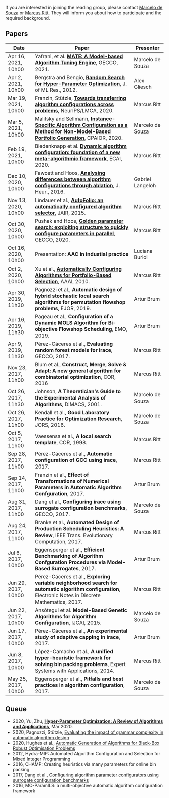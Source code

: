 If you are interested in joining the reading group, please contact [Marcelo de Souza](https://souzamarcelo.github.io) or [Marcus Ritt](http://www.inf.ufrgs.br/~mrpritt). They will inform you about how to participate and the required background.

## Papers

Date                 | Paper | Presenter
---------------------|-------|----------
Apr 16, 2021, 10h00 | Yafrani, et al. [**MATE: A Model-based Algorithm Tuning Engine**](https://arxiv.org/abs/2004.12750), GECCO, 2021. | Marcelo de Souza
Apr 2, 2021, 10h00  |  Bergstra and Bengio, [**Random Search for Hyper-Parameter Optimization**](https://jmlr.csail.mit.edu/papers/volume13/bergstra12a/bergstra12a.pdf), J. of ML Res., 2012. | Alex Gliesch
Mar 19, 2021, 10h00  |  Franzin, Stützle, [**Towards transferring algorithm configurations across problems**](https://openreview.net/forum?id=bqswrMr-Ed), NeurIPS/LMCA, 2020. | Marcus Ritt
Mar 5, 2021, 10h00    | Malitsky and Sellmann, [**Instance-Specific Algorithm Configuration as a Method for Non-Model-Based Portfolio Generation**](https://link.springer.com/chapter/10.1007/978-3-642-29828-8_16), CPAIOR, 2020. | Marcelo de Souza
Feb 19, 2021, 10h00  | Biedenknapp et al. [**Dynamic algorithm configuration: foundation of a new meta-algorithmic framework**](https://ml.informatik.uni-freiburg.de/papers/20-ECAI-DAC.pdf), ECAI, 2020. | Marcus Ritt
Dec 10, 2020, 10h00  | Fawcett and Hoos, [**Analysing differences between algorithm configurations through ablation**](http://www.cs.ubc.ca/labs/beta/Projects/Ablation), J. Heur., 2016. | Gabriel Langeloh 
Nov 13, 2020, 10h00  | Lindauer et al., [**AutoFolio: an automatically configured algorithm selector**](https://dl.acm.org/doi/10.5555/2831071.2831088), JAIR, 2015. | Marcus Ritt
Oct 30, 2020, 10h00  | Pushak and Hoos, [**Golden parameter search: exploiting structure to quickly configure parameters in parallel**](https://dl.acm.org/doi/abs/10.1145/3377930.3390211), GECCO, 2020. | Marcus Ritt
Oct 16, 2020, 10h00  | Presentation: **AAC in industial practice** | Luciana Buriol
Oct 2, 2020, 10h00   | Xu et al., [**Automatically Configuring Algorithms for Portfolio-Based Selection**](https://www.aaai.org/ocs/index.php/AAAI/AAAI10/paper/view/1929), AAAI, 2010. | Marcus Ritt
Apr 30, 2019, 11h30  | Pagnozzi et al., **Automatic design of hybrid stochastic local search algorithms for permutation flowshop problems**, EJOR, 2019. | Artur Brum
Apr 16, 2019, 11h30  | Pageau et al., **Configuration of a Dynamic MOLS Algorithm for Bi-objective Flowshop Scheduling**, EMO, 2019. | Artur Brum
Apr 9, 2019, 11h30   | Pérez-Cáceres et al., **Evaluating random forest models for irace**, GECCO, 2017. | Marcus Ritt
Nov 23, 2017, 11h00  | Blum et al., **Construct, Merge, Solve & Adapt: A new general algorithm for combinatorial optimization**, COR, 2016 | Marcus Ritt
Oct 26, 2017, 11h30  | Johnson, **A Theoretician's Guide to the Experimental Analysis of Algorithms**, DIMACS, 2001. | Marcelo de Souza
Oct 26, 2017, 11h00  | Kendall et al., **Good Laboratory Practice for Optimization Research**, JORS, 2016. | Marcelo de Souza
Oct 5, 2017, 11h00   | Vaessensa et al., **A local search template**, COR, 1998. | Marcus Ritt
Sep 28, 2017, 11h00  | Pérez-Cáceres et al., **Automatic configuration of GCC using irace**, 2017. | Marcus Ritt
Sep 14, 2017, 11h00  | Franzin et al., **Effect of Transformations of Numerical Parameters in Automatic Algorithm Confguration**, 2017. | Artur Brum
Aug 31, 2017, 11h00  | Dang et al., **Configuring irace using surrogate configuration benchmarks**, GECCO, 2017. | Marcelo de Souza
Aug 24, 2017, 11h00  | Branke et al., **Automated Design of Production Scheduling Heuristics: A Review**, IEEE Trans. Evolutionary Computation, 2017. | Marcus Ritt
Jul 6, 2017, 10h00   | Eggensperger et al., **Efficient Benchmarking of Algorithm Confguration Procedures via Model-Based Surrogates**, 2017. | Artur Brum
Jun 29, 2017, 10h00  | Pérez-Cáceres et al., **Exploring variable neighborhood search for automatic algorithm configuration**, Electronic Notes in Discrete Mathematics, 2017. | Marcus Ritt
Jun 22, 2017, 10h00  | Ansótegui et al. **Model-Based Genetic Algorithms for Algorithm Configuration**, IJCAI, 2015. | Marcelo de Souza
Jun 17, 2017, 10h00  | Pérez-Cáceres et al., **An experimental study of adaptive capping in irace**, 2017. | Artur Brum
Jun 8, 2017, 10h00   | López-Camacho et al., **A unified hyper-heuristic framework for solving bin packing problems**, Expert Systems with Applications, 2014. | Marcus Ritt
May 25, 2017, 10h00  | Eggensperger et al., **Pitfalls and best practices in algorithm configuration**, 2017. | Marcelo de Souza

## Queue

+ 2020, Yu, Zhu, [**Hyper-Parameter Optimization: A Review of Algorithms and Applications**](https://arxiv.org/abs/2003.05689), Mar 2020.
+ 2020, Pagnozzi, Stützle, [Evaluating the impact of grammar complexity in automatic algorithm design](https://onlinelibrary.wiley.com/doi/abs/10.1111/itor.12902)
+ 2020, Hughes et al., [Automatic Generation of Algorithms for Black-Box Robust Optimisation Problems](https://arxiv.org/abs/2004.07294)
+ 2012, Hydra-MIP: Automated Algorithm Configuration and Selection for Mixed Integer Programming
+ 2016, CHAMP: Creating heuristics via many parameters for online bin packing
+ 2017, Dang et al., [Configuring algorithm parameter configurators using surrogate configuration benchmarks](https://dl.acm.org/doi/10.1145/3071178.3071238)
+ 2016, MO-ParamILS: a multi-objective automatic algorithm configuration framework
